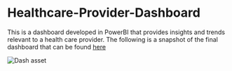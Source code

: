# Healthcare-Provider-Dashboard
This is a dashboard developed in PowerBI that provides insights and trends relevant to a health care provider. The following is a snapshot of the final dashboard that can be found [here]()

![Dash asset](https://github.com/mwang-cmn/Healthcare-Provider-Dashboard/assets/73072045/0a586b26-1ad6-4da2-b3db-8e55ff312beb)
